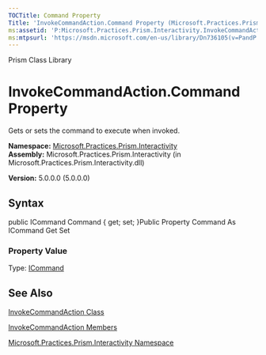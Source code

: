 ```yaml
---
TOCTitle: Command Property
Title: 'InvokeCommandAction.Command Property (Microsoft.Practices.Prism.Interactivity)'
ms:assetid: 'P:Microsoft.Practices.Prism.Interactivity.InvokeCommandAction.Command'
ms:mtpsurl: 'https://msdn.microsoft.com/en-us/library/Dn736105(v=PandP.50)'
---
```


Prism Class Library

InvokeCommandAction.Command Property
========================================

Gets or sets the command to execute when invoked.

**Namespace:** [Microsoft.Practices.Prism.Interactivity](https://msdn.microsoft.com/library/microsoft.practices.prism.interactivity)
**Assembly:** Microsoft.Practices.Prism.Interactivity (in Microsoft.Practices.Prism.Interactivity.dll)

**Version:** 5.0.0.0 (5.0.0.0)

## Syntax


public ICommand Command { get; set; }Public Property Command As ICommand Get Set
### Property Value

Type: [ICommand](http://msdn.microsoft.com/en-us/library/ms616869)

See Also
--------


[InvokeCommandAction Class](https://msdn.microsoft.com/library/microsoft.practices.prism.interactivity.invokecommandaction)

[InvokeCommandAction Members](https://msdn.microsoft.com/allmembers.t:microsoft.practices.prism.interactivity.invokecommandaction)

[Microsoft.Practices.Prism.Interactivity Namespace](https://msdn.microsoft.com/library/microsoft.practices.prism.interactivity)
